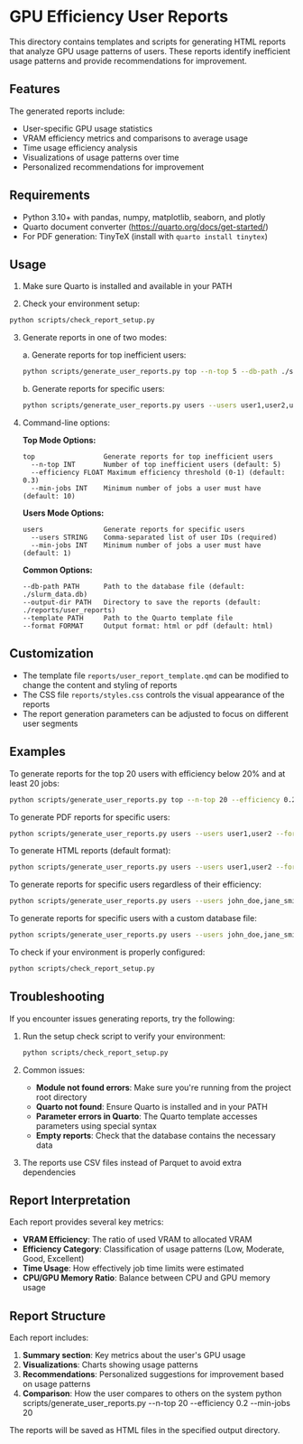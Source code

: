 # GPU Efficiency User Reports

This directory contains templates and scripts for generating HTML reports that analyze GPU usage patterns of users. These reports identify inefficient usage patterns and provide recommendations for improvement.

## Features

The generated reports include:
- User-specific GPU usage statistics
- VRAM efficiency metrics and comparisons to average usage
- Time usage efficiency analysis
- Visualizations of usage patterns over time
- Personalized recommendations for improvement

## Requirements

- Python 3.10+ with pandas, numpy, matplotlib, seaborn, and plotly
- Quarto document converter (https://quarto.org/docs/get-started/)
- For PDF generation: TinyTeX (install with `quarto install tinytex`)

## Usage

1. Make sure Quarto is installed and available in your PATH

2. Check your environment setup:

```bash
python scripts/check_report_setup.py
```

3. Generate reports in one of two modes:

   a. Generate reports for top inefficient users:
   
   ```bash
   python scripts/generate_user_reports.py top --n-top 5 --db-path ./slurm_data.db
   ```
   
   b. Generate reports for specific users:
   
   ```bash
   python scripts/generate_user_reports.py users --users user1,user2,user3 --db-path ./slurm_data.db
   ```

4. Command-line options:

   **Top Mode Options:**
   ```
   top                 Generate reports for top inefficient users
     --n-top INT       Number of top inefficient users (default: 5)
     --efficiency FLOAT Maximum efficiency threshold (0-1) (default: 0.3)
     --min-jobs INT    Minimum number of jobs a user must have (default: 10)
   ```

   **Users Mode Options:**
   ```
   users               Generate reports for specific users
     --users STRING    Comma-separated list of user IDs (required)
     --min-jobs INT    Minimum number of jobs a user must have (default: 1)
   ```

   **Common Options:**
   ```
   --db-path PATH      Path to the database file (default: ./slurm_data.db)
   --output-dir PATH   Directory to save the reports (default: ./reports/user_reports)
   --template PATH     Path to the Quarto template file
   --format FORMAT     Output format: html or pdf (default: html)
   ```

## Customization

- The template file `reports/user_report_template.qmd` can be modified to change the content and styling of reports
- The CSS file `reports/styles.css` controls the visual appearance of the reports
- The report generation parameters can be adjusted to focus on different user segments

## Examples

To generate reports for the top 20 users with efficiency below 20% and at least 20 jobs:

```bash
python scripts/generate_user_reports.py top --n-top 20 --efficiency 0.2 --min-jobs 20
```

To generate PDF reports for specific users:

```bash
python scripts/generate_user_reports.py users --users user1,user2 --format pdf
```

To generate HTML reports (default format):

```bash
python scripts/generate_user_reports.py users --users user1,user2 --format html
```

To generate reports for specific users regardless of their efficiency:

```bash
python scripts/generate_user_reports.py users --users john_doe,jane_smith,bob_johnson
```

To generate reports for specific users with a custom database file:

```bash
python scripts/generate_user_reports.py users --users john_doe,jane_smith --db-path ./slurm_data_new.db
```

To check if your environment is properly configured:

```bash
python scripts/check_report_setup.py
```

## Troubleshooting

If you encounter issues generating reports, try the following:

1. Run the setup check script to verify your environment:
   ```bash
   python scripts/check_report_setup.py
   ```

2. Common issues:
   - **Module not found errors**: Make sure you're running from the project root directory
   - **Quarto not found**: Ensure Quarto is installed and in your PATH
   - **Parameter errors in Quarto**: The Quarto template accesses parameters using special syntax
   - **Empty reports**: Check that the database contains the necessary data

3. The reports use CSV files instead of Parquet to avoid extra dependencies

## Report Interpretation

Each report provides several key metrics:

- **VRAM Efficiency**: The ratio of used VRAM to allocated VRAM
- **Efficiency Category**: Classification of usage patterns (Low, Moderate, Good, Excellent)
- **Time Usage**: How effectively job time limits were estimated
- **CPU/GPU Memory Ratio**: Balance between CPU and GPU memory usage

## Report Structure

Each report includes:

1. **Summary section**: Key metrics about the user's GPU usage
2. **Visualizations**: Charts showing usage patterns
3. **Recommendations**: Personalized suggestions for improvement based on usage patterns
4. **Comparison**: How the user compares to others on the system
python scripts/generate_user_reports.py --n-top 20 --efficiency 0.2 --min-jobs 20


The reports will be saved as HTML files in the specified output directory.
